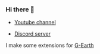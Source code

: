 ### Hi there 👋

- [Youtube channel](https://youtube.com/landee)

- [Discord server](https://discord.gg/GGyRPye)

I make some extensions for [G-Earth](https://github.com/sirjonasxx/G-Earth)
